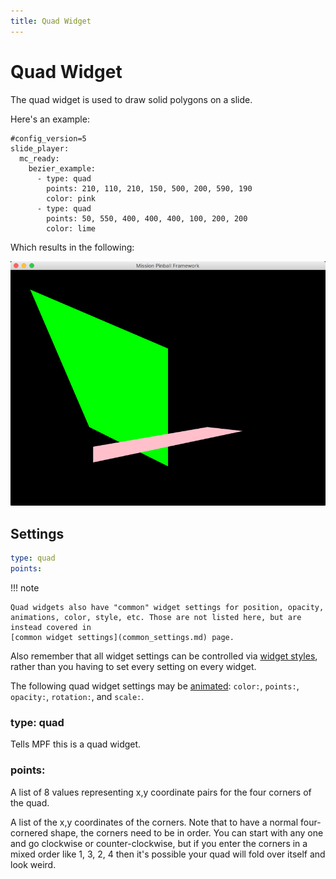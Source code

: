 ```yaml
---
title: Quad Widget
---
```


# Quad Widget


The quad widget is used to draw solid polygons on a slide.

Here's an example:

``` mpf-mc-config
#config_version=5
slide_player:
  mc_ready:
    bezier_example:
      - type: quad
        points: 210, 110, 210, 150, 500, 200, 590, 190
        color: pink
      - type: quad
        points: 50, 550, 400, 400, 400, 100, 200, 200
        color: lime
```

Which results in the following:

![image](/mc/images/quad.png)

## Settings

``` yaml
type: quad
points:
```

!!! note

    Quad widgets also have "common" widget settings for position, opacity,
    animations, color, style, etc. Those are not listed here, but are
    instead covered in
    [common widget settings](common_settings.md) page.

Also remember that all widget settings can be controlled via
[widget styles](styles.md), rather than you having to set every setting on every
widget.

The following quad widget settings may be
[animated](animation.md):
`color:`, `points:`, `opacity:`, `rotation:`, and `scale:`.

### type: quad

Tells MPF this is a quad widget.

### points:

A list of 8 values representing x,y coordinate pairs for the four
corners of the quad.

A list of the x,y coordinates of the corners. Note that to have a normal
four-cornered shape, the corners need to be in order. You can start with
any one and go clockwise or counter-clockwise, but if you enter the
corners in a mixed order like 1, 3, 2, 4 then it's possible your quad
will fold over itself and look weird.
